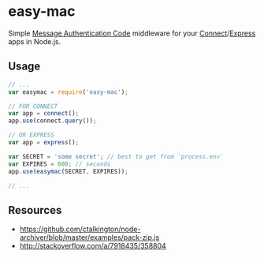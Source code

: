 # easy-mac

Simple [Message Authentication Code](http://en.wikipedia.org/wiki/Message_authentication_code) middleware for your [Connect](http://www.senchalabs.org/connect/)/[Express](http://expressjs.com/) apps in Node.js.

## Usage

```javascript
// ...
var easymac = require('easy-mac');

// FOR CONNECT
var app = connect();
app.use(connect.query());

// OR EXPRESS
var app = express();

var SECRET = 'some secret'; // best to get from `process.env`
var EXPIRES = 600; // seconds
app.use(easymac(SECRET, EXPIRES));

// ...
```

## Resources

* https://github.com/ctalkington/node-archiver/blob/master/examples/pack-zip.js
* http://stackoverflow.com/a/7918435/358804
